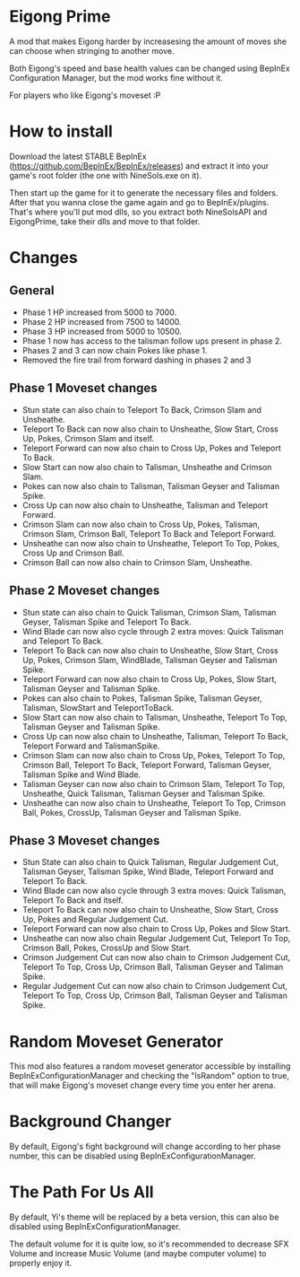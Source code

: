 # Eigong Prime

A mod that makes Eigong harder by increasesing the amount of moves she can choose when stringing to another move.

Both Eigong's speed and base health values can be changed using BepInEx Configuration Manager, but the mod works fine without it. 

For players who like Eigong's moveset :P

# How to install

Download the latest STABLE BepInEx (https://github.com/BepInEx/BepInEx/releases) and extract it into your game's root folder (the one with NineSols.exe on it). 

Then start up the game for it to generate the necessary files and folders. After that you wanna close the game again and go to BepInEx/plugins. That's where you'll put mod dlls, so you extract both NineSolsAPI and EigongPrime, take their dlls and move to that folder.

# Changes

## General
- Phase 1 HP increased from 5000 to 7000.
- Phase 2 HP increased from 7500 to 14000.
- Phase 3 HP increased from 5000 to 10500.
- Phase 1 now has access to the talisman follow ups present in phase 2.
- Phases 2 and 3 can now chain Pokes like phase 1.
- Removed the fire trail from forward dashing in phases 2 and 3

## Phase 1 Moveset changes
- Stun state can also chain to Teleport To Back, Crimson Slam and Unsheathe.
- Teleport To Back can now also chain to Unsheathe, Slow Start, Cross Up, Pokes, Crimson Slam and itself.
- Teleport Forward can now also chain to Cross Up, Pokes and Teleport To Back.
- Slow Start can now also chain to Talisman, Unsheathe and Crimson Slam.
- Pokes can now also chain to Talisman, Talisman Geyser and Talisman Spike.
- Cross Up can now also chain to Unsheathe, Talisman and Teleport Forward.
- Crimson Slam can now also chain to Cross Up, Pokes, Talisman, Crimson Slam, Crimson Ball, Teleport To Back and Teleport Forward.
- Unsheathe can now also chain to Unsheathe, Teleport To Top, Pokes, Cross Up and Crimson Ball.
- Crimson Ball can now also chain to Crimson Slam, Unsheathe.

## Phase 2 Moveset changes
- Stun state can also chain to Quick Talisman, Crimson Slam, Talisman Geyser, Talisman Spike and Teleport To Back.
- Wind Blade can now also cycle through 2 extra moves: Quick Talisman and Teleport To Back.
- Teleport To Back can now also chain to Unsheathe, Slow Start, Cross Up, Pokes, Crimson Slam, WindBlade, Talisman Geyser and Talisman Spike.
- Teleport Forward can now also chain to Cross Up, Pokes, Slow Start, Talisman Geyser and Talisman Spike.
- Pokes can also chain to Pokes, Talisman Spike, Talisman Geyser, Talisman, SlowStart and TeleportToBack.
- Slow Start can now also chain to Talisman, Unsheathe, Teleport To Top, Talisman Geyser and Talisman Spike.
- Cross Up can now also chain to Unsheathe, Talisman, Teleport To Back, Teleport Forward and TalismanSpike.
- Crimson Slam can now also chain to Cross Up, Pokes, Teleport To Top, Crimson Ball, Teleport To Back, Teleport Forward, Talisman Geyser, Talisman Spike and Wind Blade.
- Talisman Geyser can now also chain to Crimson Slam, Teleport To Top, Unsheathe, Quick Talisman, Talisman Geyser and Talisman Spike.
- Unsheathe can now also chain to Unsheathe, Teleport To Top, Crimson Ball, Pokes, CrossUp, Talisman Geyser and Talisman Spike.

## Phase 3 Moveset changes
- Stun State can also chain to Quick Talisman, Regular Judgement Cut, Talisman Geyser, Talisman Spike, Wind Blade, Teleport Forward and Teleport To Back.
- Wind Blade can now also cycle through 3 extra moves: Quick Talisman, Teleport To Back and itself.
- Teleport To Back can now also chain to Unsheathe, Slow Start, Cross Up, Pokes and Regular Judgement Cut.
- Teleport Forward can now also chain to Cross Up, Pokes and Slow Start.
- Unsheathe can now also chain Regular Judgement Cut, Teleport To Top, Crimson Ball, Pokes, CrossUp and Slow Start.
- Crimson Judgement Cut can now also chain to Crimson Judgement Cut, Teleport To Top, Cross Up, Crimson Ball, Talisman Geyser and Taliman Spike. 
- Regular Judgement Cut can now also chain to Crimson Judgement Cut, Teleport To Top, Cross Up, Crimson Ball, Talisman Geyser and Talisman Spike.

# Random Moveset Generator

This mod also features a random moveset generator accessible by installing BepInExConfigurationManager and checking the "IsRandom" option to true, that will make Eigong's moveset change every time you enter her arena.

# Background Changer

By default, Eigong's fight background will change according to her phase number, this can be disabled using BepInExConfigurationManager.


# The Path For Us All

By default, Yi's theme will be replaced by a beta version, this can also be disabled using BepInExConfigurationManager.

The default volume for it is quite low, so it's recommended to decrease SFX Volume and increase Music Volume (and maybe computer volume) to properly enjoy it.